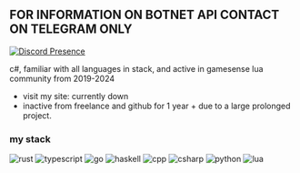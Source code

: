 ## FOR INFORMATION ON BOTNET API CONTACT ON TELEGRAM ONLY

[![Discord Presence](https://lanyard-profile-readme.vercel.app/api/663811099199668245)](https://discord.com/users/663811099199668245)

  c#, familiar with all languages in stack, and active in gamesense lua community from 2019-2024
- visit my site: currently down
- inactive from freelance and github for 1 year + due to a large prolonged project.


### my stack

![rust](https://img.shields.io/badge/Rust-f74c00?logo=rust&logoColor=000000)
![typescript](https://img.shields.io/badge/TypeScript-007acc?logo=typescript&logoColor=ffffff)
![go](https://img.shields.io/badge/Go-00ADD8?logo=go&logoColor=ffffff)
![haskell](https://img.shields.io/badge/Haskell-634f88?logo=haskell&logoColor=ffffff)
![cpp](https://img.shields.io/badge/C++-6499d1?logo=c%2B%2B&logoColor=ffffff)
![csharp](https://img.shields.io/badge/C%23-239120?logo=c-sharp&logoColor=ffffff)
![python](https://img.shields.io/badge/Python-3776AB?logo=python&logoColor=ffffff)
![lua](https://img.shields.io/badge/Lua-2C2D72?logo=lua&logoColor=ffffff)
